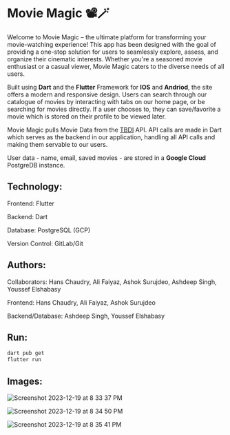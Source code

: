 # Movie Magic 📽🪄

Welcome to Movie Magic – the ultimate platform for transforming your movie-watching experience! This app has been designed with the goal of providing a one-stop solution for users to seamlessly explore, assess, and organize their cinematic interests. Whether you're a seasoned movie enthusiast or a casual viewer, Movie Magic caters to the diverse needs of all users.

Built using **Dart** and the **Flutter** Framework for **IOS** and **Andriod**, the site offers a modern and responsive design. Users can search through our catalogue of movies by interacting with tabs on our home page, or be searching for movies directly. If a user chooses to, they can save/favorite a movie which is stored on their profile to be viewed later. 

Movie Magic pulls Movie Data from the [TBDI](https://www.themoviedb.org/?language=en-US) API. API calls are made in Dart which serves as the backend in our application, handling all API calls and making them servable to our users. 

User data - name, email, saved movies - are stored in a **Google Cloud** PostgreDB instance. 

## Technology:
Frontend: Flutter

Backend: Dart

Database: PostgreSQL (GCP)

Version Control: GitLab/Git

## Authors: 

Collaborators: Hans Chaudry, Ali Faiyaz, Ashok Surujdeo, Ashdeep Singh, Youssef Elshabasy

Frontend: Hans Chaudry, Ali Faiyaz, Ashok Surujdeo

Backend/Database: Ashdeep Singh, Youssef Elshabasy

## Run:

```bash
dart pub get
flutter run
```

## Images: 

![Screenshot 2023-12-19 at 8 33 37 PM](https://github.com/ashdeep-singh02/MovieMagic/assets/71999538/3c4d39b2-d1cc-46c0-9ce7-d20faaa988aa)

![Screenshot 2023-12-19 at 8 34 50 PM](https://github.com/ashdeep-singh02/MovieMagic/assets/71999538/3dca1eb2-0757-4a24-bbd9-2df57566bd03)

![Screenshot 2023-12-19 at 8 35 41 PM](https://github.com/ashdeep-singh02/MovieMagic/assets/71999538/cf43c905-9b18-4b2a-8a35-06d6bc826b7c)



